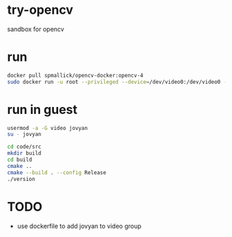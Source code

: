 # try-opencv
sandbox for opencv

# run
```bash
docker pull spmallick/opencv-docker:opencv-4
sudo docker run -u root --privileged --device=/dev/video0:/dev/video0 -v ~/github/try-opencv:/home/jovyan/code -v /tmp/.X11-unix:/tmp/.X11-unix -e DISPLAY=$DISPLAY -p 5000:5000 -p 8888:8888 -it spmallick/opencv-docker:opencv-4 /bin/bash
```

# run in guest
```bash
usermod -a -G video jovyan
su - jovyan

cd code/src
mkdir build
cd build
cmake ..
cmake --build . --config Release
./version 
```


# TODO
* use dockerfile to add jovyan to video group
